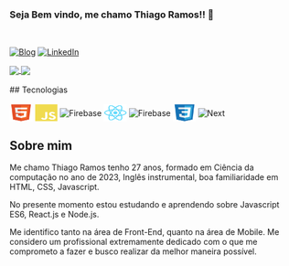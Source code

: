 ### Seja Bem vindo, me chamo Thiago Ramos!!  👋
<br>

[![Blog](https://img.shields.io/website?label=Portfolio&style=for-the-badge&url=https://sujeitoprogramador.com/)](https://thiagoramos-port.firebaseapp.com/)
[![LinkedIn](https://img.shields.io/badge/LinkedIn-0077B5?style=for-the-badge&logo=linkedin&logoColor=white)](https://www.linkedin.com/in/thiago-ramos-1696a81ba/)


<a href="">
  <img height=200 align="center" src="https://github-readme-stats.vercel.app/api?username=thiagoRN&show_icons=true&theme=dracula&count_private=true"/>
</a>
<a href="">
  <img height=200 align="center" src="https://github-readme-stats.vercel.app/api/top-langs/?username=thiagoRN&layout=compact&theme=dracula" />
</a>
<br><br>
## Tecnologias


<div style="display: inline_block"><br>
  <img align="center" alt="HTML" height="30" width="40" src="https://raw.githubusercontent.com/devicons/devicon/master/icons/html5/html5-original.svg">
  <img align="center" alt="Js" height="30" width="40" src="https://raw.githubusercontent.com/devicons/devicon/master/icons/javascript/javascript-plain.svg">
  <img align="center" alt="Firebase" height="30" width="40" src="https://cdn.jsdelivr.net/gh/devicons/devicon/icons/firebase/firebase-plain.svg">
  <img align="center" alt="React" height="30" width="40" src="https://raw.githubusercontent.com/devicons/devicon/master/icons/react/react-original.svg">
  <img align="center" alt="Firebase" height="30" width="40" src="https://cdn.jsdelivr.net/gh/devicons/devicon/icons/mysql/mysql-original.svg">
  <img align="center" alt="CSS" height="30" width="40" src="https://raw.githubusercontent.com/devicons/devicon/master/icons/css3/css3-original.svg">
  <img align="center" alt="Next" height="30" width="40" src="https://cdn.jsdelivr.net/gh/devicons/devicon/icons/nextjs/nextjs-original.svg">       
</div>

## Sobre mim
Me chamo Thiago Ramos tenho 27 anos, formado em Ciência da computação no ano de 2023, Inglês instrumental, boa familiaridade em HTML, CSS, Javascript.

No presente momento estou estudando e aprendendo sobre Javascript ES6, React.js e Node.js.

Me identifico tanto na área de Front-End, quanto na área de Mobile. Me considero um profissional extremamente dedicado com o que me comprometo a fazer e busco realizar da melhor maneira possível.
